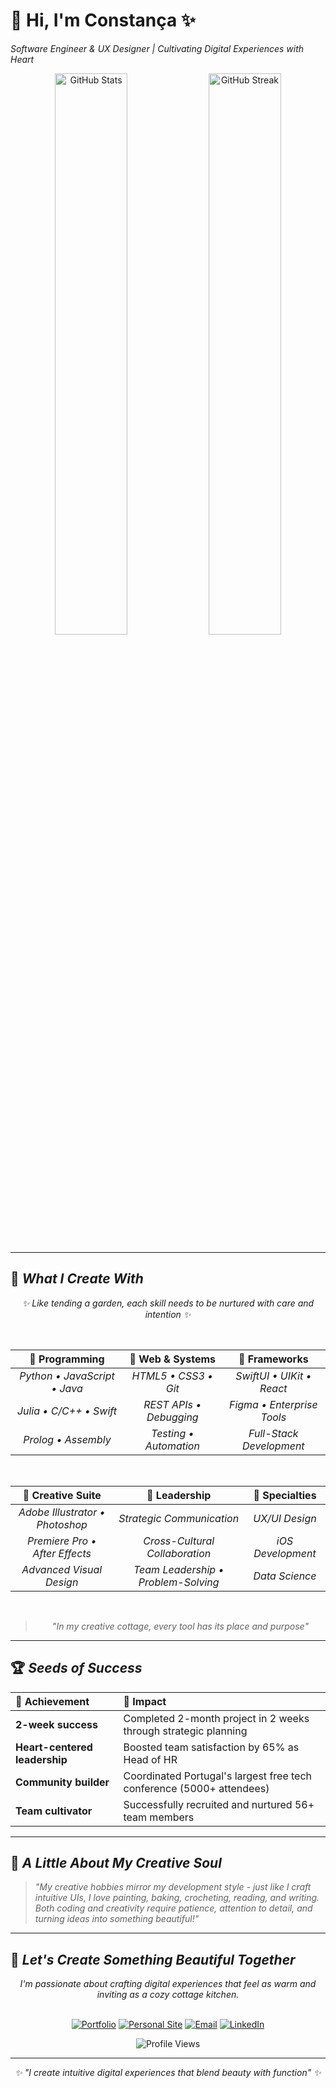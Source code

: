 # 🌿 Hi, I'm Constança ✨
*Software Engineer & UX Designer | Cultivating Digital Experiences with Heart*

<div align="center">
  <img src="https://github-readme-stats.vercel.app/api?username=constancadcunha&show_icons=true&theme=graywhite&title_color=8B4513&icon_color=228B22&text_color=654321&bg_color=FAF0E6&count_private=true" alt="GitHub Stats" width="48%" />
  <img src="https://github-readme-streak-stats.herokuapp.com/?user=constancadcunha&theme=default&background=FAF0E6&border=D2691E&stroke=8B4513&ring=228B22&fire=D2691E&currStreakNum=654321&sideNums=654321&currStreakLabel=8B4513&sideLabels=8B4513&dates=654321" alt="GitHub Streak" width="48%" />
</div>

---

## 🌻 *What I Create With*

<div align="center">

*✨ Like tending a garden, each skill needs to be nurtured with care and intention ✨*

<br>

| 🌸 **Programming** | 🌿 **Web & Systems** | 🍃 **Frameworks** |
|:---:|:---:|:---:|
| *Python • JavaScript • Java* | *HTML5 • CSS3 • Git* | *SwiftUI • UIKit • React* |
| *Julia • C/C++ • Swift* | *REST APIs • Debugging* | *Figma • Enterprise Tools* |
| *Prolog • Assembly* | *Testing • Automation* | *Full-Stack Development* |

<br>

| 🎨 **Creative Suite** | 👥 **Leadership** | 🌱 **Specialties** |
|:---:|:---:|:---:|
| *Adobe Illustrator • Photoshop* | *Strategic Communication* | *UX/UI Design* |
| *Premiere Pro • After Effects* | *Cross-Cultural Collaboration* | *iOS Development* |
| *Advanced Visual Design* | *Team Leadership • Problem-Solving* | *Data Science* |

<br>

> *"In my creative cottage, every tool has its place and purpose"*

</div>

---

## 🏆 *Seeds of Success*

<div align="center">

| 🌸 **Achievement** | 🌿 **Impact** |
|:---|:---|
| **2-week success** | Completed 2-month project in 2 weeks through strategic planning |
| **Heart-centered leadership** | Boosted team satisfaction by 65% as Head of HR |
| **Community builder** | Coordinated Portugal's largest free tech conference (5000+ attendees) |
| **Team cultivator** | Successfully recruited and nurtured 56+ team members |

</div>

---

## 🌾 *A Little About My Creative Soul*

> *"My creative hobbies mirror my development style - just like I craft intuitive UIs, I love painting, baking, crocheting, reading, and writing. Both coding and creativity require patience, attention to detail, and turning ideas into something beautiful!"*

---

## 💌 *Let's Create Something Beautiful Together*

<div align="center">
  <em>I'm passionate about crafting digital experiences that feel as warm and inviting as a cozy cottage kitchen.</em>
  <br><br>
  
  [![Portfolio](https://img.shields.io/badge/🌿_Portfolio-8B4513?style=for-the-badge&logo=leaf&logoColor=white)](https://constancadcunha.github.io/portfolio/)
  [![Personal Site](https://img.shields.io/badge/🌱_About_Me-228B22?style=for-the-badge&logo=seedling&logoColor=white)](https://constancadcunha.github.io/constancacunha/)
  [![Email](https://img.shields.io/badge/📧_Email-D2691E?style=for-the-badge&logo=envelope&logoColor=white)](mailto:constancadcunha@gmail.com)
  [![LinkedIn](https://img.shields.io/badge/💼_LinkedIn-6B8E23?style=for-the-badge&logo=linkedin&logoColor=white)](https://www.linkedin.com/in/constanca-cunha/)
  
  ![Profile Views](https://komarev.com/ghpvc/?username=constancadcunha&color=8B4513&style=flat-square&label=Garden+Visitors)
</div>

---

<div align="center">
  <em>✨ "I create intuitive digital experiences that blend beauty with function" ✨</em>
</div>
